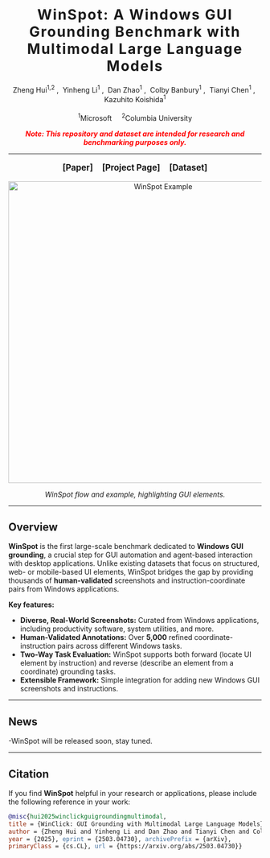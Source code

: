 <h1 align='center' style="text-align:center; font-weight:bold; font-size:2.0em; letter-spacing:2.0px;">WinSpot: A Windows GUI Grounding Benchmark with Multimodal Large Language Models</h1>

<!-- Authors -->
<p align="center">
    <a href="#" target="_blank" style="text-decoration: none;">Zheng Hui<sup>1,2</sup></a>&nbsp;,&nbsp;
    <a href="#" target="_blank" style="text-decoration: none;">Yinheng Li<sup>1</sup></a>&nbsp;,&nbsp;
    <a href="#" target="_blank" style="text-decoration: none;">Dan Zhao<sup>1</sup></a>&nbsp;,&nbsp;
    <a href="#" target="_blank" style="text-decoration: none;">Colby Banbury<sup>1</sup></a>&nbsp;,&nbsp;
    <a href="#" target="_blank" style="text-decoration: none;">Tianyi Chen<sup>1</sup></a>&nbsp;,&nbsp;
    <a href="#" target="_blank" style="text-decoration: none;">Kazuhito Koishida<sup>1</sup></a>
    <br/><br/>
    <sup>1</sup>Microsoft &nbsp;&nbsp;&nbsp;
    <sup>2</sup>Columbia University
</p>

<!-- Short warning / note if needed -->
<p align="center" style="color: red;">
    <b><em>Note: This repository and dataset are intended for research and benchmarking purposes only.</em></b>
</p>

---

<!-- Links (Paper, Project Page, Dataset) -->
<p align="center" style="font-size: 1.2em;">
    <b>
        <a href="https://arxiv.org/abs/2503.04730" target="_blank" style="text-decoration: none;">[Paper]</a>
    </b>
    &nbsp;&nbsp;
    <b>
        <a href="#" target="_blank" style="text-decoration: none;">[Project Page]</a>
    </b>
    &nbsp;&nbsp;
    <b>
        <a href="#" target="_blank" style="text-decoration: none;">[Dataset]</a>
    </b>
</p>

<div align="center">
    <img src=""asset/example.png"" alt="WinSpot Example" width="600">
    <p style="text-align: center; font-style: italic;">WinSpot flow and example, highlighting GUI elements.</p>
</div>

---

## Overview

**WinSpot** is the first large-scale benchmark dedicated to **Windows GUI grounding**, a crucial step for GUI automation and agent-based interaction with desktop applications. Unlike existing datasets that focus on structured, web- or mobile-based UI elements, WinSpot bridges the gap by providing thousands of **human-validated** screenshots and instruction-coordinate pairs from Windows applications. 

**Key features:**
- **Diverse, Real-World Screenshots:** Curated from Windows applications, including productivity software, system utilities, and more.  
- **Human-Validated Annotations:** Over **5,000** refined coordinate-instruction pairs across different Windows tasks.  
- **Two-Way Task Evaluation:** WinSpot supports both forward (locate UI element by instruction) and reverse (describe an element from a coordinate) grounding tasks.  
- **Extensible Framework:** Simple integration for adding new Windows GUI screenshots and instructions.

---

## News
-WinSpot will be released soon, stay tuned.

---


## Citation

If you find **WinSpot** helpful in your research or applications, please include the following reference in your work:
```bibtex
@misc{hui2025winclickguigroundingmultimodal,
title = {WinClick: GUI Grounding with Multimodal Large Language Models},
author = {Zheng Hui and Yinheng Li and Dan Zhao and Tianyi Chen and Colby Banbury and Kazuhito Koishida},
year = {2025}, eprint = {2503.04730}, archivePrefix = {arXiv},
primaryClass = {cs.CL}, url = {https://arxiv.org/abs/2503.04730}}
```
